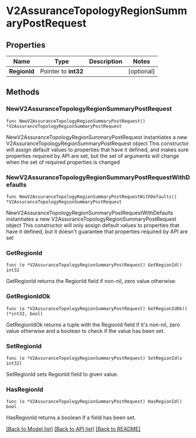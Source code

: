 # V2AssuranceTopologyRegionSummaryPostRequest

## Properties

Name | Type | Description | Notes
------------ | ------------- | ------------- | -------------
**RegionId** | Pointer to **int32** |  | [optional] 

## Methods

### NewV2AssuranceTopologyRegionSummaryPostRequest

`func NewV2AssuranceTopologyRegionSummaryPostRequest() *V2AssuranceTopologyRegionSummaryPostRequest`

NewV2AssuranceTopologyRegionSummaryPostRequest instantiates a new V2AssuranceTopologyRegionSummaryPostRequest object
This constructor will assign default values to properties that have it defined,
and makes sure properties required by API are set, but the set of arguments
will change when the set of required properties is changed

### NewV2AssuranceTopologyRegionSummaryPostRequestWithDefaults

`func NewV2AssuranceTopologyRegionSummaryPostRequestWithDefaults() *V2AssuranceTopologyRegionSummaryPostRequest`

NewV2AssuranceTopologyRegionSummaryPostRequestWithDefaults instantiates a new V2AssuranceTopologyRegionSummaryPostRequest object
This constructor will only assign default values to properties that have it defined,
but it doesn't guarantee that properties required by API are set

### GetRegionId

`func (o *V2AssuranceTopologyRegionSummaryPostRequest) GetRegionId() int32`

GetRegionId returns the RegionId field if non-nil, zero value otherwise.

### GetRegionIdOk

`func (o *V2AssuranceTopologyRegionSummaryPostRequest) GetRegionIdOk() (*int32, bool)`

GetRegionIdOk returns a tuple with the RegionId field if it's non-nil, zero value otherwise
and a boolean to check if the value has been set.

### SetRegionId

`func (o *V2AssuranceTopologyRegionSummaryPostRequest) SetRegionId(v int32)`

SetRegionId sets RegionId field to given value.

### HasRegionId

`func (o *V2AssuranceTopologyRegionSummaryPostRequest) HasRegionId() bool`

HasRegionId returns a boolean if a field has been set.


[[Back to Model list]](../README.md#documentation-for-models) [[Back to API list]](../README.md#documentation-for-api-endpoints) [[Back to README]](../README.md)


